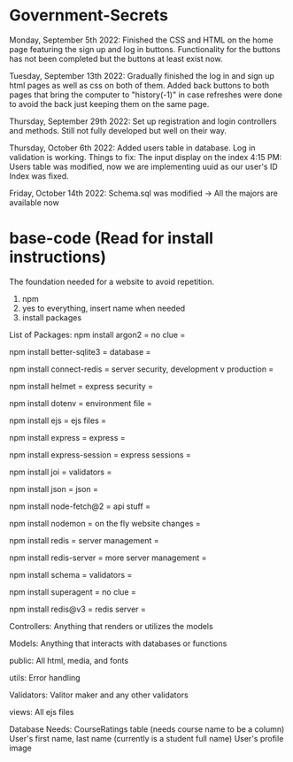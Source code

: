 # Government-Secrets

Monday, September 5th 2022:
Finished the CSS and HTML on the home page featuring the sign up and log in
buttons. Functionality for the buttons has not been completed but the buttons
at least exist now.

Tuesday, September 13th 2022:
Gradually finished the log in and sign up html pages as well as css on both of
them. Added back buttons to both pages that bring the computer to "history(-1)"
in case refreshes were done to avoid the back just keeping them on the same page.

Thursday, September 29th 2022:
Set up registration and login controllers and methods. Still not fully developed
but well on their way.

Thursday, October 6th 2022:
Added users table in database.
Log in validation is working.
Things to fix: The input display on the index
        4:15 PM:
        Users table was modified, now we are implementing uuid as our user's ID
        Index was fixed.

Friday, October 14th 2022:
        Schema.sql was modified -> All the majors are available now

# base-code (Read for install instructions)
The foundation needed for a website to avoid repetition.

1. npm
2. yes to everything, insert name when needed
3. install packages


List of Packages:
npm install argon2
= no clue =

npm install better-sqlite3
= database =

npm install connect-redis
= server security, development v production =

npm install helmet
= express security =

npm install dotenv
= environment file =

npm install ejs
= ejs files =

npm install express
= express =

npm install express-session
= express sessions =

npm install joi
= validators =

npm install json
= json =

npm install node-fetch@2
= api stuff =

npm install nodemon
= on the fly website changes =

npm install redis
= server management =

npm install redis-server
= more server management =

npm install schema
= validators =

npm install superagent
= no clue =

npm install redis@v3
= redis server =

Controllers:
Anything that renders or utilizes the models

Models:
Anything that interacts with databases or functions

public:
All html, media, and fonts

utils:
Error handling

Validators:
Valitor maker and any other validators

views:
All ejs files

Database Needs:
CourseRatings table (needs course name to be a column)
User's first name, last name (currently is a student full name)
User's profile image
